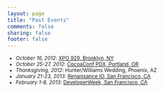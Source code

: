 ```yaml
---
layout: page
title: "Past Events"
comments: false
sharing: false
footer: false
---
```


<small>
  <ul id="happened">
      <li class="event">
        <em>October 16, 2012</em>: <a href="http://xpo929.ticketfly.com/event/153541/">XPO 929, Brooklyn, NY</a>
      </li>
      <li class="event">
        <em>October 25-27, 2012</em>: <a href="http://cocoaconf.com/portland-2012/home">CocoaConf PDX, Portland, OR</a>
      </li>
      <li class="event">
        <em>Thanksgiving, 2012</em>: Hunter/Williams Wedding, Phoenix, AZ
      </li>
      <li class="event">
        <em>January 21-23, 2013</em>: <a href="http://renaissance.io">Renaissance IO, San Francisco, CA</a>
      </li>
      <li class="event">
        <em>February 1-8, 2013</em>: <a href="http://www.developerweek.com">DeveloperWeek, San Francisco, CA</a>
      </li>
  </ul>
</small>
